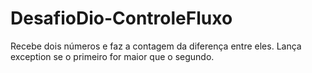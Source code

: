 # DesafioDio-ControleFluxo
Recebe dois números e faz a contagem da diferença entre eles. Lança exception se o primeiro for maior que o segundo.
